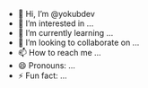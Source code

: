 - 👋 Hi, I’m @yokubdev
- 👀 I’m interested in ...
- 🌱 I’m currently learning ...
- 💞️ I’m looking to collaborate on ...
- 📫 How to reach me ...
- 😄 Pronouns: ...
- ⚡ Fun fact: ...

<!---
yokubdev/yokubdev is a ✨ special ✨ repository because its `README.md` (this file) appears on your GitHub profile.
You can click the Preview link to take a look at your changes.
--->
